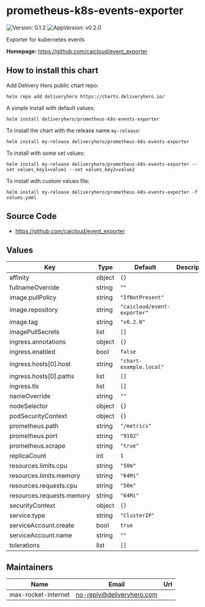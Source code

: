 # prometheus-k8s-events-exporter

![Version: 0.1.2](https://img.shields.io/badge/Version-0.1.2-informational?style=flat-square) ![AppVersion: v0.2.0](https://img.shields.io/badge/AppVersion-v0.2.0-informational?style=flat-square)

Exporter for kubernetes events

**Homepage:** <https://github.com/caicloud/event_exporter>

## How to install this chart

Add Delivery Hero public chart repo:

```console
helm repo add deliveryhero https://charts.deliveryhero.io/
```

A simple install with default values:

```console
helm install deliveryhero/prometheus-k8s-events-exporter
```

To install the chart with the release name `my-release`:

```console
helm install my-release deliveryhero/prometheus-k8s-events-exporter
```

To install with some set values:

```console
helm install my-release deliveryhero/prometheus-k8s-events-exporter --set values_key1=value1 --set values_key2=value2
```

To install with custom values file:

```console
helm install my-release deliveryhero/prometheus-k8s-events-exporter -f values.yaml
```

## Source Code

* <https://github.com/caicloud/event_exporter>

## Values

| Key | Type | Default | Description |
|-----|------|---------|-------------|
| affinity | object | `{}` |  |
| fullnameOverride | string | `""` |  |
| image.pullPolicy | string | `"IfNotPresent"` |  |
| image.repository | string | `"caicloud/event-exporter"` |  |
| image.tag | string | `"v0.2.0"` |  |
| imagePullSecrets | list | `[]` |  |
| ingress.annotations | object | `{}` |  |
| ingress.enabled | bool | `false` |  |
| ingress.hosts[0].host | string | `"chart-example.local"` |  |
| ingress.hosts[0].paths | list | `[]` |  |
| ingress.tls | list | `[]` |  |
| nameOverride | string | `""` |  |
| nodeSelector | object | `{}` |  |
| podSecurityContext | object | `{}` |  |
| prometheus.path | string | `"/metrics"` |  |
| prometheus.port | string | `"9102"` |  |
| prometheus.scrape | string | `"true"` |  |
| replicaCount | int | `1` |  |
| resources.limits.cpu | string | `"50m"` |  |
| resources.limits.memory | string | `"64Mi"` |  |
| resources.requests.cpu | string | `"50m"` |  |
| resources.requests.memory | string | `"64Mi"` |  |
| securityContext | object | `{}` |  |
| service.type | string | `"ClusterIP"` |  |
| serviceAccount.create | bool | `true` |  |
| serviceAccount.name | string | `""` |  |
| tolerations | list | `[]` |  |

## Maintainers

| Name | Email | Url |
| ---- | ------ | --- |
| max-rocket-internet | no-reply@deliveryhero.com |  |
